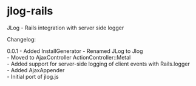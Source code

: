 jlog-rails
==========

JLog - Rails integration with server side logger

Changelog:

0.0.1   - Added InstallGenerator
        - Renamed JLog to Jlog<br />
        - Moved to AjaxController ActionController::Metal<br />
        - Added support for server-side logging of client events with Rails.logger<br />
        - Added AjaxAppender<br />
        - Initial port of jlog.js